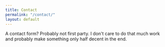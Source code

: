 ```yaml
---
title: Contact
permalink: "/contact/"
layout: default
---
```


<p>A contact form? Probably not first party. I don't care to do that much work and probably make something only half decent in the end.</p>